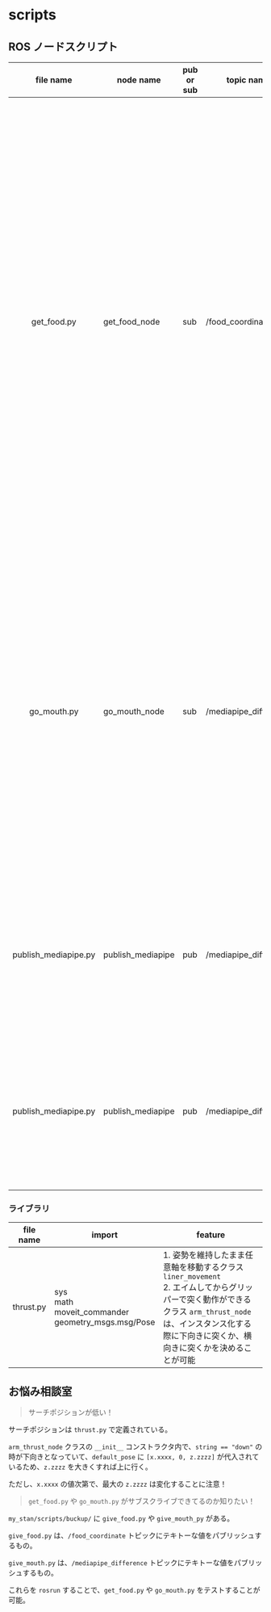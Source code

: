 # scripts

## ROS ノードスクリプト
|file name|node name|pub or sub|topic name|topic type|comment
|:---:|---|---|---|---|---
|get_food.py|get_food_node|sub|/food_coordinate|Pose|1. グリッパーを開く<br>2. `Enter` キー入力を待つ<br>3. グリッパーを閉じる<br>4. 机の上を上から俯瞰する<br>5. 目標の `Pose` をサブスクライブしたら、今の姿勢のまま、エンドエフェクタを x 軸方向に合わせてから y 軸方向に合わせる<br>6. 合わせたら z 軸方向を合わせる<br>7. z 軸方向を戻す<br>8. 一回の実行でノードを終了し、終了コード `0` を返す
|go_mouth.py|go_mouth_node|sub|/mediapipe_difference|Pose|1. 机の外側に向く<br>2. 目標の `Pose` をサブスクライブしたら、今の姿勢のまま、エンドエフェクタを y 軸方向に合わせてから z 軸方向に合わせる<br>3. 合わせたら x 軸方向を合わせる<br>4. x 軸方向を戻す<br>5. 一回の実行でノードを終了し、終了コード `0` を返す
|publish_mediapipe.py|publish_mediapipe|pub|/mediapipe_difference|Pose|1. MediaPipe を用いて顔を検出<br>2. 口の中心座標を取得<br>3. 目標の位置と姿勢を計算し、パブリッシュする
|publish_mediapipe.py|publish_mediapipe|pub|/mediapipe_difference|Pose|1. MediaPipe を用いて顔を検出<br>2. 口の中心座標を取得<br>3. 目標の位置と姿勢を計算し、パブリッシュする

### ライブラリ
|file name|import|feature
|:---:|---|---
|thrust.py|sys<br>math<br>moveit_commander<br>geometry_msgs.msg/Pose|1. 姿勢を維持したまま任意軸を移動するクラス `liner_movement`<br>2. エイムしてからグリッパーで突く動作ができるクラス `arm_thrust_node` は、インスタンス化する際に下向きに突くか、横向きに突くかを決めることが可能

## お悩み相談室

> サーチポジションが低い！

サーチポジションは `thrust.py` で定義されている。

`arm_thrust_node` クラスの `__init__` コンストラクタ内で、`string == "down"` の時が下向きとなっていて、`default_pose` に `[x.xxxx, 0, z.zzzz]` が代入されているため、`z.zzzz` を大きくすれば上に行く。

ただし、`x.xxxx` の値次第で、最大の `z.zzzz` は変化することに注意！

> `get_food.py` や `go_mouth.py` がサブスクライブできてるのか知りたい！

`my_stan/scripts/buckup/` に `give_food.py` や `give_mouth_py` がある。

`give_food.py` は、`/food_coordinate` トピックにテキトーな値をパブリッシュするもの。

`give_mouth.py` は、`/mediapipe_difference` トピックにテキトーな値をパブリッシュするもの。

これらを `rosrun` することで、`get_food.py` や `go_mouth.py` をテストすることが可能。



